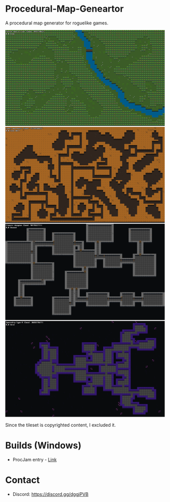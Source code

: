 # Procedural-Map-Geneartor
A procedural map generator for roguelike games.  

<img src="./Screenshots/Forest and a river.png" width="600">
<img src="./Screenshots/Caves and mazes.png" width="600">
<img src="./Screenshots/Classic dungeon.png" width="600">
<img src="./Screenshots/Spaceship A.png" width="600">

Since the tileset is copyrighted content, I excluded it.

# Builds (Windows)
* ProcJam entry - [Link](https://underww.itch.io/procedural-map-generator)

# Contact
* Discord: https://discord.gg/dggjPVB
